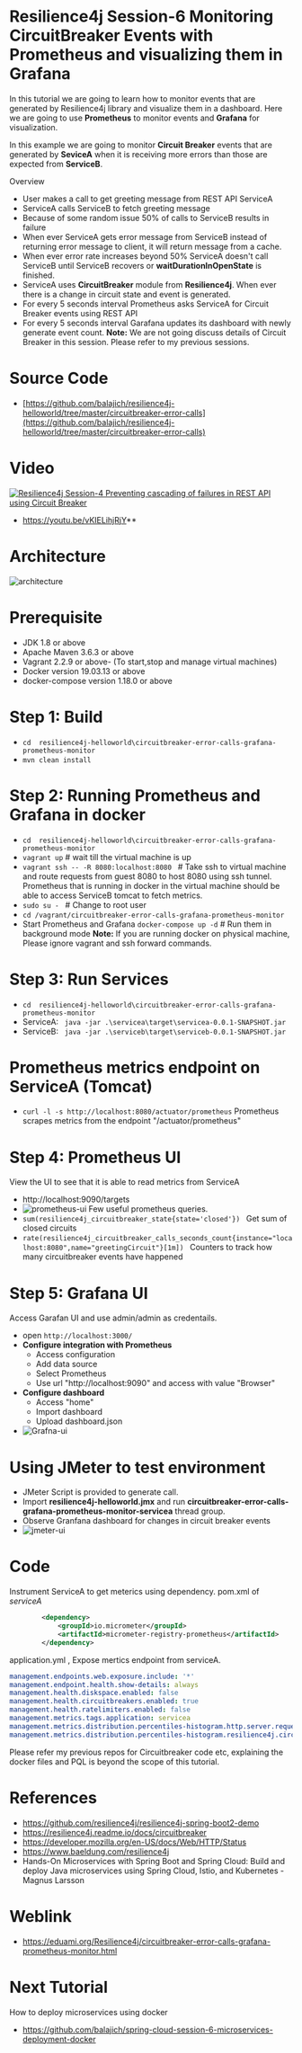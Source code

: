 # Resilience4j Session-6  Monitoring CircuitBreaker Events with Prometheus and visualizing them in Grafana
In  this tutorial we are going to learn how to monitor events that are generated by Resilience4j library and visualize them 
in a dashboard. Here we are going to use **Prometheus** to monitor events and **Grafana** for visualization.

In this example we are going to monitor **Circuit Breaker** events that are generated by **SeviceA** when it is receiving more errors
than those are expected from **ServiceB**.

Overview
- User makes a call to get greeting message from  REST API ServiceA
- ServiceA calls ServiceB to fetch greeting message
- Because of some random issue 50% of calls to ServiceB results in failure
- When ever ServiceA gets error message from ServiceB instead of returning error message to client, it will return message from 
a cache.
- When ever error rate increases beyond 50% ServiceA doesn't call ServiceB until ServiceB recovers or **waitDurationInOpenState** is finished.
- ServiceA uses **CircuitBreaker** module from **Resilience4j**. When ever there is a change in circuit state and event is generated.
- For every 5 seconds interval Prometheus asks  ServiceA for Circuit Breaker events using REST API
- For every 5 seconds interval Garafana updates its dashboard with newly generate event count.
**Note:** We are not going discuss details of Circuit Breaker in this session. Please refer to my previous sessions. 
# Source Code 
- [https://github.com/balajich/resilience4j-helloworld/tree/master/circuitbreaker-error-calls](https://github.com/balajich/resilience4j-helloworld/tree/master/circuitbreaker-error-calls) 
# Video
[![Resilience4j Session-4  Preventing cascading of failures in REST API using Circuit Breaker](https://img.youtube.com/vi/vKIELihjRjY/0.jpg)](https://www.youtube.com/watch?v=vKIELihjRjY)
- https://youtu.be/vKIELihjRjY**
# Architecture
![architecture](circuitbreaker-error-calls-grafana-prometheus-monitor-architecture.png "architecture")
# Prerequisite
- JDK 1.8 or above
- Apache Maven 3.6.3 or above
- Vagrant 2.2.9 or above- (To start,stop and manage virtual machines)
- Docker version 19.03.13 or above
- docker-compose version 1.18.0 or above
# Step 1: Build
- ``` cd  resilience4j-helloworld\circuitbreaker-error-calls-grafana-prometheus-monitor ```
- ``` mvn clean install ```
# Step 2: Running  Prometheus and Grafana in docker
- ``` cd  resilience4j-helloworld\circuitbreaker-error-calls-grafana-prometheus-monitor ```
- ``` vagrant up ``` # wait till the virtual machine is up
- ```vagrant ssh -- -R 8080:localhost:8080 ``` # Take ssh to virtual machine and route 
requests from guest 8080 to host 8080 using ssh tunnel. Prometheus that is running in
docker in the virtual machine should be able to access ServiceB tomcat to fetch metrics.
- ```sudo su - ``` # Change to root user
- ``` cd /vagrant/circuitbreaker-error-calls-grafana-prometheus-monitor ```
- Start Prometheus and Grafana ``` docker-compose up -d ``` # Run them in background mode
**Note:** If you are running docker on physical machine, Please ignore vagrant and ssh forward commands. 

# Step 3: Run Services
- ``` cd  resilience4j-helloworld\circuitbreaker-error-calls-grafana-prometheus-monitor ```
- ServiceA: ```  java -jar .\servicea\target\servicea-0.0.1-SNAPSHOT.jar  ```
- ServiceB: ```  java -jar .\serviceb\target\serviceb-0.0.1-SNAPSHOT.jar  ```
# Prometheus metrics endpoint on ServiceA (Tomcat)
- ``` curl -l -s http://localhost:8080/actuator/prometheus ```
Prometheus scrapes metrics from the endpoint "/actuator/prometheus"
# Step 4: Prometheus UI
View the UI to see that it is able to read metrics from ServiceA
- http://localhost:9090/targets
- ![prometheus-ui](circuitbreaker-error-calls-grafana-prometheus-monitor-prometheus-ui.png "prometheus-ui")
Few useful prometheus queries.
- ```sum(resilience4j_circuitbreaker_state{state='closed'}) ``` Get sum of closed circuits
- ```rate(resilience4j_circuitbreaker_calls_seconds_count{instance="localhost:8080",name="greetingCircuit"}[1m]) ```
Counters to track how  many  circuitbreaker events have happened
# Step 5: Grafana UI
Access Garafan UI and use admin/admin as credentails.
- open ```http://localhost:3000/``` 
- **Configure integration with Prometheus**
    - Access configuration
    - Add data source
    - Select Prometheus
    - Use url "http://localhost:9090" and access with value "Browser"
- **Configure dashboard**
    - Access "home"
    - Import dashboard
    - Upload dashboard.json
- ![Grafna-ui](circuitbreaker-error-calls-grafana-prometheus-monitor-grafana-ui.png "grafane-ui")
# Using JMeter to test environment
- JMeter Script is provided to generate call.
- Import **resilience4j-helloworld.jmx** and run **circuitbreaker-error-calls-grafana-prometheus-monitor-servicea** thread group.
- Observe Granfana dashboard for changes in circuit breaker events
- ![jmeter-ui](circuitbreaker-error-calls-grafana-prometheus-monitor-jmeter-ui.png "jmeter-ui")
# Code
Instrument ServiceA to get meterics using dependency. pom.xml of *serviceA*
```xml
        <dependency>
            <groupId>io.micrometer</groupId>
            <artifactId>micrometer-registry-prometheus</artifactId>
        </dependency>
```
application.yml , Expose mertics endpoint from serviceA. 
```yaml
management.endpoints.web.exposure.include: '*'
management.endpoint.health.show-details: always
management.health.diskspace.enabled: false
management.health.circuitbreakers.enabled: true
management.health.ratelimiters.enabled: false
management.metrics.tags.application: servicea
management.metrics.distribution.percentiles-histogram.http.server.requests: true
management.metrics.distribution.percentiles-histogram.resilience4j.circuitbreaker.calls: true
```
Please refer my previous repos for Circuitbreaker code etc, explaining the docker files and PQL is beyond the scope of
this tutorial.
# References
- https://github.com/resilience4j/resilience4j-spring-boot2-demo
- https://resilience4j.readme.io/docs/circuitbreaker
- https://developer.mozilla.org/en-US/docs/Web/HTTP/Status
- https://www.baeldung.com/resilience4j
- Hands-On Microservices with Spring Boot and Spring Cloud: Build and deploy Java microservices 
using Spring Cloud, Istio, and Kubernetes -Magnus Larsson
# Weblink
- https://eduami.org/Resilience4j/circuitbreaker-error-calls-grafana-prometheus-monitor.html
# Next Tutorial
How to deploy microservices using docker
- https://github.com/balajich/spring-cloud-session-6-microservices-deployment-docker